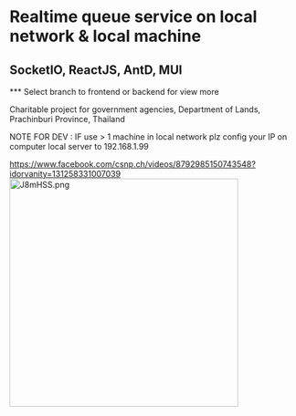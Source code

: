 # Realtime queue service on local network & local machine
## SocketIO, ReactJS, AntD, MUI

*** Select branch to frontend or backend for view more

Charitable project for government agencies, Department of Lands, Prachinburi Province, Thailand


NOTE FOR DEV :
IF use > 1 machine in local network 
plz config your IP on computer local server to 192.168.1.99

https://www.facebook.com/csnp.ch/videos/8792985150743548?idorvanity=131258331007039 <br />
<img style="height: 400px;" src="https://sv1.picz.in.th/images/2023/01/15/J8mHSS.png" alt="J8mHSS.png" border="0" />

